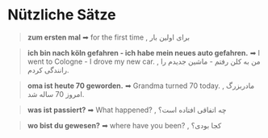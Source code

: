 # Nützliche Sätze


> **zum ersten mal** ➡ for the first time , برای اولین بار

> **ich bin nach köln gefahren - ich habe mein neues auto gefahren.** ➡ I went to Cologne - I drove my new car. , من به کلن رفتم - ماشین جدیدم را رانندگی کردم.

> **oma ist heute 70 geworden.** ➡ Grandma turned 70 today. , مادربزرگ امروز 70 ساله شد.

> **was ist passiert?** ➡ What happened? , چه اتفاقی افتاده است؟

> **wo bist du gewesen?** ➡ where have you been? , کجا بودی؟
